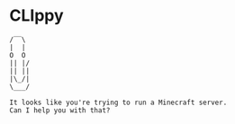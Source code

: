 # CLIppy

    /‾‾\
    |  |
    O  O
    || |/
    || ||
    |\_/|
    \___/
    
    It looks like you're trying to run a Minecraft server.
    Can I help you with that?

